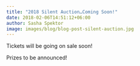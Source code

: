 ```yaml
---
title: "2018 Silent Auction…Coming Soon!"
date: 2018-02-06T14:51:12+06:00
author: Sasha Spektor
image: images/blog/blog-post-silent-auction.jpg
---
```

Tickets will be going on sale soon!

Prizes to be announced!